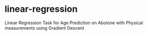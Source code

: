 # linear-regression
Linear Regression Task for Age Prediction on Abolone with Physical measurements using Gradient Descent


